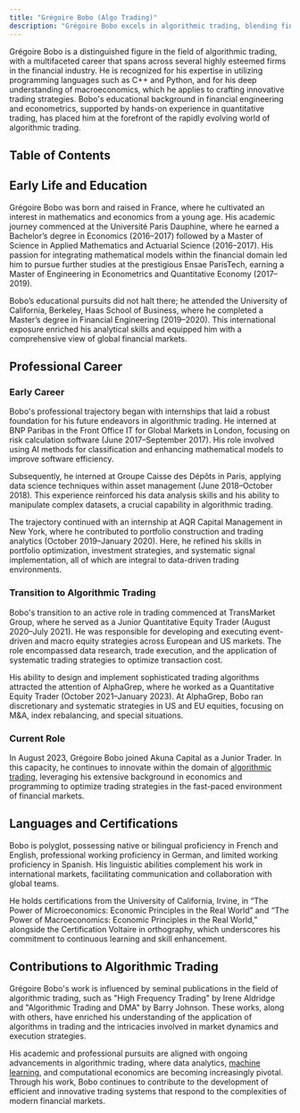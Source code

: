 ```yaml
---
title: "Grégoire Bobo (Algo Trading)"
description: "Grégoire Bobo excels in algorithmic trading, blending financial engineering with C++ and Python skills to craft advanced trading strategies."
---
```




Grégoire Bobo is a distinguished figure in the field of algorithmic trading, with a multifaceted career that spans across several highly esteemed firms in the financial industry. He is recognized for his expertise in utilizing programming languages such as C++ and Python, and for his deep understanding of macroeconomics, which he applies to crafting innovative trading strategies. Bobo's educational background in financial engineering and econometrics, supported by hands-on experience in quantitative trading, has placed him at the forefront of the rapidly evolving world of algorithmic trading.

## Table of Contents

## Early Life and Education

Grégoire Bobo was born and raised in France, where he cultivated an interest in mathematics and economics from a young age. His academic journey commenced at the Université Paris Dauphine, where he earned a Bachelor’s degree in Economics (2016–2017) followed by a Master of Science in Applied Mathematics and Actuarial Science (2016–2017). His passion for integrating mathematical models within the financial domain led him to pursue further studies at the prestigious Ensae ParisTech, earning a Master of Engineering in Econometrics and Quantitative Economy (2017–2019).

Bobo’s educational pursuits did not halt there; he attended the University of California, Berkeley, Haas School of Business, where he completed a Master’s degree in Financial Engineering (2019–2020). This international exposure enriched his analytical skills and equipped him with a comprehensive view of global financial markets.

## Professional Career

### Early Career

Bobo's professional trajectory began with internships that laid a robust foundation for his future endeavors in algorithmic trading. He interned at BNP Paribas in the Front Office IT for Global Markets in London, focusing on risk calculation software (June 2017–September 2017). His role involved using AI methods for classification and enhancing mathematical models to improve software efficiency.

Subsequently, he interned at Groupe Caisse des Dépôts in Paris, applying data science techniques within asset management (June 2018–October 2018). This experience reinforced his data analysis skills and his ability to manipulate complex datasets, a crucial capability in algorithmic trading.

The trajectory continued with an internship at AQR Capital Management in New York, where he contributed to portfolio construction and trading analytics (October 2019–January 2020). Here, he refined his skills in portfolio optimization, investment strategies, and systematic signal implementation, all of which are integral to data-driven trading environments.

### Transition to Algorithmic Trading

Bobo's transition to an active role in trading commenced at TransMarket Group, where he served as a Junior Quantitative Equity Trader (August 2020–July 2021). He was responsible for developing and executing event-driven and macro equity strategies across European and US markets. The role encompassed data research, trade execution, and the application of systematic trading strategies to optimize transaction cost.

His ability to design and implement sophisticated trading algorithms attracted the attention of AlphaGrep, where he worked as a Quantitative Equity Trader (October 2021–January 2023). At AlphaGrep, Bobo ran discretionary and systematic strategies in US and EU equities, focusing on M&A, index rebalancing, and special situations.

### Current Role

In August 2023, Grégoire Bobo joined Akuna Capital as a Junior Trader. In this capacity, he continues to innovate within the domain of [algorithmic trading](/wiki/algorithmic-trading), leveraging his extensive background in economics and programming to optimize trading strategies in the fast-paced environment of financial markets.

## Languages and Certifications

Bobo is polyglot, possessing native or bilingual proficiency in French and English, professional working proficiency in German, and limited working proficiency in Spanish. His linguistic abilities complement his work in international markets, facilitating communication and collaboration with global teams.

He holds certifications from the University of California, Irvine, in “The Power of Microeconomics: Economic Principles in the Real World” and “The Power of Macroeconomics: Economic Principles in the Real World,” alongside the Certification Voltaire in orthography, which underscores his commitment to continuous learning and skill enhancement.

## Contributions to Algorithmic Trading

Grégoire Bobo's work is influenced by seminal publications in the field of algorithmic trading, such as "High Frequency Trading" by Irene Aldridge and "Algorithmic Trading and DMA" by Barry Johnson. These works, along with others, have enriched his understanding of the application of algorithms in trading and the intricacies involved in market dynamics and execution strategies.

His academic and professional pursuits are aligned with ongoing advancements in algorithmic trading, where data analytics, [machine learning](/wiki/machine-learning), and computational economics are becoming increasingly pivotal. Through his work, Bobo continues to contribute to the development of efficient and innovative trading systems that respond to the complexities of modern financial markets.